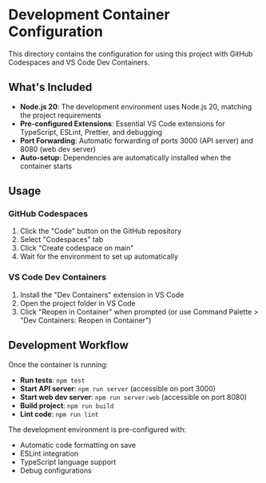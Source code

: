 # Development Container Configuration

This directory contains the configuration for using this project with GitHub Codespaces and VS Code Dev Containers.

## What's Included

- **Node.js 20**: The development environment uses Node.js 20, matching the project requirements
- **Pre-configured Extensions**: Essential VS Code extensions for TypeScript, ESLint, Prettier, and debugging
- **Port Forwarding**: Automatic forwarding of ports 3000 (API server) and 8080 (web dev server)
- **Auto-setup**: Dependencies are automatically installed when the container starts

## Usage

### GitHub Codespaces
1. Click the "Code" button on the GitHub repository
2. Select "Codespaces" tab
3. Click "Create codespace on main"
4. Wait for the environment to set up automatically

### VS Code Dev Containers
1. Install the "Dev Containers" extension in VS Code
2. Open the project folder in VS Code
3. Click "Reopen in Container" when prompted (or use Command Palette > "Dev Containers: Reopen in Container")

## Development Workflow

Once the container is running:

- **Run tests**: `npm test`
- **Start API server**: `npm run server` (accessible on port 3000)  
- **Start web dev server**: `npm run server:web` (accessible on port 8080)
- **Build project**: `npm run build`
- **Lint code**: `npm run lint`

The development environment is pre-configured with:
- Automatic code formatting on save
- ESLint integration
- TypeScript language support
- Debug configurations